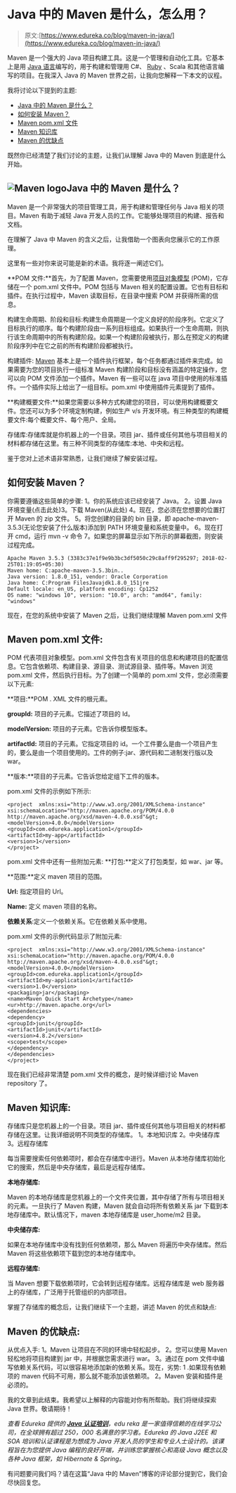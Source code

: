 # Java 中的 Maven 是什么，怎么用？

> 原文:[https://www.edureka.co/blog/maven-in-java/](https://www.edureka.co/blog/maven-in-java/)

Maven 是一个强大的 Java 项目构建工具。这是一个管理和自动化工具。它基本上是用 [Java 语言](https://www.edureka.co/blog/java-tutorial/)编写的，用于构建和管理用 C#、 [Ruby](https://www.edureka.co/blog/ruby-on-rails-tutorial/) 、Scala 和其他语言编写的项目。在我深入 Java 的 Maven 世界之前，让我向您解释一下本文的议程。

我将讨论以下提到的主题:

*   [Java 中的 Maven 是什么？](#WhatisMaveninJava)
*   [如何安装 Maven？](#HowtoinstallMaven)
*   [Maven pom.xml 文件](#Mavenpom.xmlfile)
*   [Maven 知识库](#MavenRepository)
*   [Maven 的优缺点](#AdvantagesanddisadvantagesofMaven)

既然你已经清楚了我们讨论的主题，让我们从理解 Java 中的 Maven 到底是什么开始。

## **![Maven logo](../Images/8eefc950ca1c1e7f1e36dfd3c1cc8cef.png)Java 中的 Maven 是什么？**

Maven 是一个非常强大的项目管理工具，用于构建和管理任何与 Java 相关的项目。Maven 有助于减轻 Java 开发人员的工作。它能够处理项目的构建、报告和文档。

在理解了 Java 中 Maven 的含义之后，让我借助一个图表向您展示它的工作原理。

这里有一些对你来说可能是新的术语。我将逐一阐述它们。

**POM 文件:**首先，为了配置 Maven，您需要使用[项目对象模型](https://www.edureka.co/blog/page-object-model-in-selenium/) (POM)，它存储在一个 pom.xml 文件中。POM 包括与 Maven 相关的配置设置。它也有目标和插件。在执行过程中，Maven 读取目标，在目录中搜索 POM 并获得所需的信息。

构建生命周期、阶段和目标:构建生命周期是一个定义良好的阶段序列。它定义了目标执行的顺序。每个构建阶段由一系列目标组成。如果执行一个生命周期，则执行该生命周期中的所有构建阶段。如果一个构建阶段被执行，那么在预定义的构建阶段序列中在它之前的所有构建阶段都被执行。

构建插件: [Maven](https://www.edureka.co/blog/maven-tutorial/) 基本上是一个插件执行框架，每个任务都通过插件来完成。如果需要为您的项目执行一组标准 Maven 构建阶段和目标没有涵盖的特定操作，您可以向 POM 文件添加一个插件。Maven 有一些可以在 java 项目中使用的标准插件。一个插件实际上给出了一组目标。pom.xml 中使用插件元素提到了插件。

**构建概要文件:**如果您需要以多种方式构建您的项目，可以使用构建概要文件。您还可以为多个环境定制构建，例如生产 v/s 开发环境。有三种类型的构建概要文件:每个概要文件、每个用户、全局。

存储库:存储库就是你机器上的一个目录。项目 jar、插件或任何其他与项目相关的材料都存储在这里。有三种不同类型的存储库:本地、中央和远程。

鉴于您对上述术语非常熟悉，让我们继续了解安装过程。

## **如何安装 Maven？**

你需要遵循这些简单的步骤: 1。你的系统应该已经安装了 Java。 2。设置 Java 环境变量(点击此处)3。下载 Maven(从此处) 4。现在，您必须在您想要的位置打开 Maven 的 zip 文件。 5。将您创建的目录的 bin 目录，即 apache-maven-3.5.3(无论您安装了什么版本)添加到 PATH 环境变量和系统变量中。 6。现在打开 cmd，运行 mvn -v 命令 7。如果您的屏幕显示如下所示的屏幕截图，则安装过程完成。

```
Apache Maven 3.5.3 (3383c37e1f9e9b3bc3df5050c29c8aff9f295297; 2018-02-25T01:19:05+05:30)
Maven home: C:apache-maven-3.5.3bin..
Java version: 1.8.0_151, vendor: Oracle Corporation
Java home: C:Program FilesJavajdk1.8.0_151jre
Default locale: en_US, platform encoding: Cp1252
OS name: "windows 10", version: "10.0", arch: "amd64", family: "windows"

```

现在，在您的系统中安装了 Maven 之后，让我们继续理解 Maven pom.xml 文件

## **Maven pom.xml 文件**:

POM 代表项目对象模型。pom.xml 文件包含有关项目的信息和构建项目的配置信息。它包含依赖项、构建目录、源目录、测试源目录、插件等。Maven 浏览 pom.xml 文件，然后执行目标。为了创建一个简单的 pom.xml 文件，您必须需要以下元素:

**项目:**POM . XML 文件的根元素。

**groupId:** 项目的子元素。它描述了项目的 Id。

**modelVersion:** 项目的子元素。它告诉你模型版本。

**artifactId:** 项目的子元素。它指定项目的 id。一个工件要么是由一个项目产生的，要么是由一个项目使用的。工件的例子:jar、源代码和二进制发行版以及 war。

**版本:**项目的子元素。它告诉您给定组下工件的版本。

pom.xml 文件的示例如下所示:

```
<project  xmlns:xsi="http://www.w3.org/2001/XMLSchema-instance" xsi:schemaLocation="http://maven.apache.org/POM/4.0.0 http://maven.apache.org/xsd/maven-4.0.0.xsd"&gt;
<modelVersion>4.0.0</modelVersion>
<groupId>com.edureka.application1</groupId>
<artifactId>my-app</artifactId>
<version>1</version>
</project>

```

pom.xml 文件中还有一些附加元素: **打包:**定义了打包类型，如 war、jar 等。

**范围:**定义 maven 项目的范围。

**Url:** 指定项目的 Url。

**Name:** 定义 maven 项目的名称。

**依赖关系**:定义一个依赖关系。它在依赖关系中使用。

pom.xml 文件的示例代码显示了附加元素:

```
<project  xmlns:xsi="http://www.w3.org/2001/XMLSchema-instance" xsi:schemaLocation="http://maven.apache.org/POM/4.0.0 http://maven.apache.org/xsd/maven-4.0.0.xsd"&gt;  
<modelVersion>4.0.0</modelVersion>
<groupId>com.edureka.application1</groupId>
<artifactId>my-application1</artifactId>
<version>1.0</version>
<packaging>jar</packaging>
<name>Maven Quick Start Archetype</name>
<ur>http://maven.apache.org</url>
<dependencies>
<dependency> 
<groupId>junit</groupId>
<artifactId>junit</artifactId>
<version>4.8.2</version>
<scope>test</scope>
</dependency>  
</dependencies>
</project>

```

现在我们已经非常清楚 pom.xml 文件的概念，是时候详细讨论 Maven repository 了。

## **Maven 知识库:**

存储库只是您机器上的一个目录。项目 jar、插件或任何其他与项目相关的材料都存储在这里。让我详细说明不同类型的存储库。 1。本地知识库 2。中央储存库 3。远程存储库

每当需要搜索任何依赖项时，都会在存储库中进行。Maven 从本地存储库初始化它的搜索，然后是中央存储库，最后是远程存储库。

**本地存储库:**

Maven 的本地存储库是您机器上的一个文件夹位置，其中存储了所有与项目相关的元素。一旦执行了 Maven 构建，Maven 就会自动将所有依赖关系 jar 下载到本地存储库中。默认情况下，maven 本地存储库是 user_home/m2 目录。

**中央储存库:**

如果在本地存储库中没有找到任何依赖项，那么 Maven 将遍历中央存储库。然后 Maven 将这些依赖项下载到您的本地存储库中。

**远程存储库:**

当 Maven 想要下载依赖项时，它会转到远程存储库。远程存储库是 web 服务器上的存储库，广泛用于托管组织的内部项目。

掌握了存储库的概念后，让我们继续下一个主题，讲述 Maven 的优点和缺点:

## **Maven 的优缺点:**

从优点入手: 1。Maven 让项目在不同的环境中轻松起步。 2。您可以使用 Maven 轻松地将项目构建到 jar 中，并根据您需求进行 war。 3。通过在 pom 文件中编写依赖关系代码，可以很容易地添加新的依赖关系。现在，劣势: 1 .如果现有依赖项的 maven 代码不可用，那么就不能添加该依赖项。 2。Maven 安装和插件是必须的。

我的文章到此结束。我希望以上解释的内容能对你有所帮助。我们将继续探索 Java 世界。敬请期待！

*查看 Edureka 提供的* [***Java 认证培训***](https://www.edureka.co/java-j2ee-soa-training)*，edu reka 是一家值得信赖的在线学习公司，在全球拥有超过 250，000 名满意的学习者。Edureka 的 Java J2EE 和 SOA 培训和认证课程是为想成为 Java 开发人员的学生和专业人士设计的。该课程旨在为您提供 Java 编程的良好开端，并训练您掌握核心和高级 Java 概念以及各种 Java 框架，如 Hibernate & Spring。*

有问题要问我们吗？请在这篇“Java 中的 Maven”博客的评论部分提到它，我们会尽快回复您。